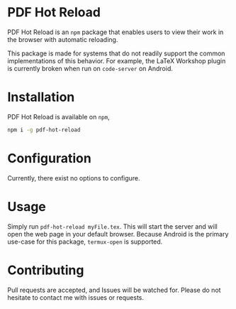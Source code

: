 # PDF Hot Reload

PDF Hot Reload is an `npm` package that enables users to view their work in the browser with automatic reloading.

This package is made for systems that do not readily support the common implementations of this behavior.
For example, the LaTeX Workshop plugin is currently broken when run on `code-server` on Android.

# Installation

PDF Hot Reload is available on `npm`,
```bash
npm i -g pdf-hot-reload
```

# Configuration

Currently, there exist no options to configure.

# Usage

Simply run `pdf-hot-reload myFile.tex`.
This will start the server and will open the web page in your default browser.
Because Android is the primary use-case for this package, `termux-open` is supported.

# Contributing

Pull requests are accepted, and Issues will be watched for.
Please do not hesitate to contact me with issues or requests.